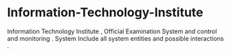 # Information-Technology-Institute
Information Technology Institute , Official Examination System and control and monitoring . System Include all system entities and possible interactions .
